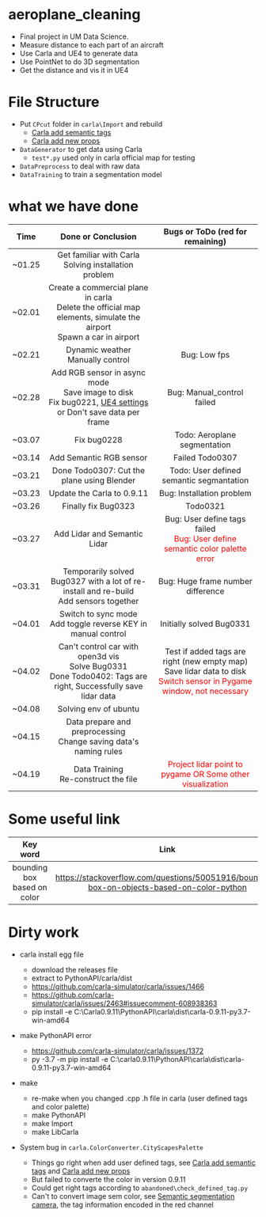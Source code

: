 # aeroplane_cleaning

* Final project in UM Data Science.
* Measure distance to each part of an aircraft
* Use Carla and UE4 to generate data
* Use PointNet to do 3D segmentation
* Get the distance and vis it in UE4

# File Structure

* Put `CPcut` folder in `carla\Import` and rebuild
  * [Carla add semantic tags](https://carla.readthedocs.io/en/0.9.11/tuto_D_create_semantic_tags/)
  * [Carla add new props](https://carla.readthedocs.io/en/0.9.11/tuto_A_add_props/)
* `DataGenerator` to get data using Carla
  * `test*.py` used only in carla official map for testing 
* `DataPreprocess` to deal with raw data
* `DataTraining` to train a segmentation model

# what we have done

| Time | Done or Conclusion | Bugs or ToDo (red for remaining) |
| :-: | :-: | :-: | 
| ~01.25 | Get familiar with Carla <br> Solving installation problem | |
| ~02.01 | Create a commercial plane in carla <br> Delete the official map elements,  simulate the airport <br> Spawn a car in airport |  |
| ~02.21 | Dynamic weather <br> Manually control | Bug: Low fps |
| ~02.28 | Add RGB sensor in async mode <br> Save image to disk <br> Fix bug0221, [UE4 settings](https://carla.readthedocs.io/en/0.9.11/build_faq/) or Don't save data per frame | Bug: Manual_control failed |
| ~03.07 | Fix bug0228 | Todo: Aeroplane segmentation |
| ~03.14 | Add Semantic RGB sensor | Failed Todo0307 |
| ~03.21 | Done Todo0307: Cut the plane using Blender  | Todo: User defined semantic segmantation |
| ~03.23 | Update the Carla to 0.9.11  | Bug: Installation problem |
| ~03.26 | Finally fix Bug0323 | Todo0321 |
| ~03.27 | Add Lidar and Semantic Lidar | Bug: User define tags failed <br> <font color=red>Bug: User define semantic color palette error</font> |
| ~03.31 | Temporarily solved Bug0327 with a lot of re-install and re-build <br> Add sensors together | Bug: Huge frame number difference |
| ~04.01 | Switch to sync mode <br> Add toggle reverse KEY in manual control |  Initially solved Bug0331 |
| ~04.02 | Can't control car with open3d vis <br> Solve Bug0331 <br> Done Todo0402: Tags are right, Successfully save lidar data | Test if added tags are right (new empty map) <br> Save lidar data to disk <br> <font color=red>Switch sensor in Pygame window, not necessary</font> |
| ~04.08 | Solving env of ubuntu | |
| ~04.15 | Data prepare and preprocessing <br> Change saving data's naming rules | |
| ~04.19 | Data Training <br> Re-construct the file | <font color=red> Project lidar point to pygame OR Some other visualization</font> |


# Some useful link

| Key word | Link |
| :-: | :-: |
| bounding box based on color | https://stackoverflow.com/questions/50051916/bounding-box-on-objects-based-on-color-python |


# Dirty work

* carla install egg file
  * download the releases file
  * extract to PythonAPI/carla/dist
  * https://github.com/carla-simulator/carla/issues/1466
  * https://github.com/carla-simulator/carla/issues/2463#issuecomment-608938363
  * pip install -e C:\Carla0.9.11\PythonAPI\carla\dist\carla-0.9.11-py3.7-win-amd64

* make PythonAPI error
  * https://github.com/carla-simulator/carla/issues/1372
  * py -3.7 -m pip install -e C:\carla0.9.11\PythonAPI\carla\dist\carla-0.9.11-py3.7-win-amd64

* make
  * re-make when you changed .cpp .h file in carla (user defined tags and color palette)
  * make PythonAPI
  * make Import
  * make LibCarla

* System bug in `carla.ColorConverter.CityScapesPalette`
  * Things go right when add user defined tags, see [Carla add semantic tags](https://carla.readthedocs.io/en/0.9.11/tuto_D_create_semantic_tags/) and [Carla add new props](https://carla.readthedocs.io/en/0.9.11/tuto_A_add_props/)
  * But failed to converte the color in version 0.9.11
  * Could get right tags according to `abandoned\check_defined_tag.py`
  * Can't to convert image sem color, see [Semantic segmentation camera](https://carla.readthedocs.io/en/0.9.11/ref_sensors/#semantic-segmentation-camera),  the tag information encoded in the red channel

